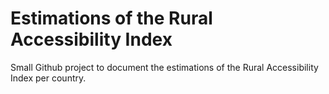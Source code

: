 # Estimations of the Rural Accessibility Index

Small Github project to document the estimations of the Rural Accessibility Index per country.